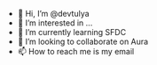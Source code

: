 - 👋 Hi, I’m @devtulya
- 👀 I’m interested in ...
- 🌱 I’m currently learning SFDC
- 💞️ I’m looking to collaborate on Aura
- 📫 How to reach me is my email

<!---
devtulya/devtulya is a ✨ special ✨ repository because its `README.md` (this file) appears on your GitHub profile.
You can click the Preview link to take a look at your changes.
--->
